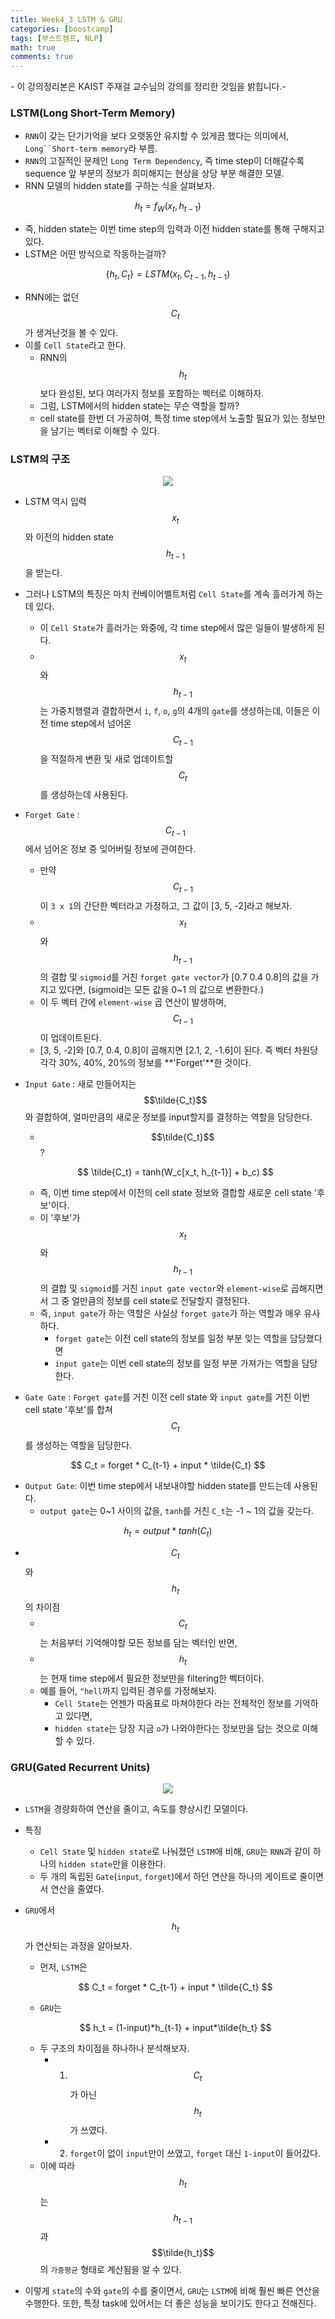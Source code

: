 ```yaml
---
title: Week4_3 LSTM & GRU
categories: [boostcamp]
tags: [부스트캠프, NLP]
math: true
comments: true
---
```


\- 이 강의정리본은 KAIST 주재걸 교수님의 강의를 정리한 것임을 밝힙니다.\-

### LSTM(Long Short-Term Memory)

- `RNN`이 갖는 단기기억을 보다 오랫동안 유지할 수 있게끔 했다는 의미에서, `Long``Short-term memory`라 부름.
- `RNN`의 고질적인 문제인 `Long Term Dependency`, 즉 time step이 더해갈수록 sequence 앞 부분의 정보가 희미해지는 현상을 상당 부분 해결한 모델.
- RNN 모델의 hidden state를 구하는 식을 살펴보자.

$$
h_t = f_W(x_t, h_{t-1})
$$

- 즉, hidden state는 이번 time step의 입력과 이전 hidden state를 통해 구해지고 있다.
- LSTM은 어떤 방식으로 작동하는걸까?

$$
\{h_t, C_t\} = LSTM(x_t, C_{t-1}, h_{t-1})
$$

- RNN에는 없던 $$C_t$$ 가 생겨난것을 볼 수 있다.
- 이를 `Cell State`라고 한다. 
  - RNN의 $$h_t$$보다 완성된, 보다 여러가지 정보를 포함하는 벡터로 이해하자.
  - 그럼, LSTM에서의 hidden state는 무슨 역할을 할까?
  - cell state를 한번 더 가공하여, 특정 time step에서 노출할 필요가 있는 정보만을 남기는 벡터로 이해할 수 있다.

### LSTM의 구조

<p align='center'><img src="https://user-images.githubusercontent.com/37925813/108066415-a890b200-70a2-11eb-807b-38550e6fc966.png"></p>

- LSTM 역시 입력 $$x_t$$와 이전의 hidden state $$h_{t-1}$$을 받는다.

- 그러나 LSTM의 특징은 마치 컨베이어벨트처럼 `Cell State`를 계속 흘러가게 하는 데 있다.

  - 이 `Cell State`가 흘러가는 와중에, 각 time step에서 많은 일들이 발생하게 된다.
  -  $$x_t$$와 $$h_{t-1}$$는 가중치행렬과 결합하면서 `i`, `f`, `o`, `g`의 4개의 `gate`를 생성하는데, 이들은 이전 time step에서 넘어온 $$C_{t-1}$$을 적절하게 변환 및 새로 업데이트할 $$C_t$$를 생성하는데 사용된다.

- `Forget Gate` : $$C_{t-1}$$ 에서 넘어온 정보 중 잊어버릴 정보에 관여한다.

  - 만약 $$C_{t-1}$$이 `3 x 1`의 간단한 벡터라고 가정하고, 그 값이 [3, 5, -2]라고 해보자.
  - $$x_t$$와 $$h_{t-1}$$의 결합 및 `sigmoid`를 거친 `forget gate vector`가 [0.7 0.4 0.8]의 값을 가지고 있다면, (sigmoid는 모든 값을 0~1 의 값으로 변환한다.)
  - 이 두 벡터 간에 `element-wise` 곱 연산이 발생하며, $$C_{t-1}$$이 업데이트된다.
  - [3, 5, -2]와 [0.7, 0.4, 0.8]이 곱해지면 [2.1, 2, -1.6]이 된다. 즉 벡터 차원당 각각 30%, 40%, 20%의 정보를 **'Forget'**한 것이다.

- `Input Gate` : 새로 만들어지는 $$\tilde{C_t}$$와 결합하여, 얼마만큼의 새로운 정보를 input할지를 결정하는 역할을 담당한다.

  - $$\tilde{C_t}$$ ? 

  $$
  \tilde{C_t} = tanh(W_c[x_t, h_{t-1}] + b_c)
  $$

  - 즉, 이번 time step에서 이전의 cell state 정보와 결합할 새로운 cell state '후보'이다.
  - 이 '후보'가 $$x_t$$와 $$h_{t-1}$$의 결합 및 `sigmoid`를 거친 `input gate vector`와 `element-wise`로 곱해지면서 그 중 얼만큼의 정보를 cell state로 전달할지 결정된다.
  - 즉, `input gate`가 하는 역할은 사실상 `forget gate`가 하는 역할과 매우 유사하다.
    - `forget gate`는 이전 cell state의 정보를 일정 부분 잊는 역할을 담당했다면
    - `input gate`는 이번 cell state의 정보를 일정 부분 가져가는 역할을 담당한다.

- `Gate Gate` : `Forget gate`를 거친 이전 cell state 와 `input gate`를 거친 이번 cell state '후보'를 합쳐 $$C_t$$를 생성하는 역할을 담당한다.

$$
C_t = forget * C_{t-1} + input * \tilde{C_t}
$$

- `Output Gate`: 이번 time step에서 내보내야할 hidden state를 만드는데 사용된다.
  - `output gate`는 0~1 사이의 값을, `tanh`를 거친 `C_t`는 -1 ~ 1의 값을 갖는다.

$$
h_t = output * tanh(C_t)
$$

- $$C_t$$ 와 $$h_t$$ 의 차이점
  - $$C_t$$는 처음부터 기억해야할 모든 정보를 담는 벡터인 반면,
  - $$h_t$$는 현재 time step에서 필요한 정보만을 filtering한 벡터이다.
  - 예를 들어, `"hell`까지 입력된 경우를 가정해보자.
    - `Cell State`는 언젠가 따옴표로 마쳐야한다 라는 전체적인 정보를 기억하고 있다면,
    - `hidden state`는 당장 지금 `o`가 나와야한다는 정보만을 담는 것으로 이해할 수 있다.

### GRU(Gated Recurrent Units)

<p align="center"><img src="https://user-images.githubusercontent.com/37925813/108066285-7a12d700-70a2-11eb-940f-3248909eb789.png"></p>

- `LSTM`을 경량화하여 연산을 줄이고, 속도를 향상시킨 모델이다.

- 특징

  - `Cell State` 및 `hidden state`로 나눠졌던 `LSTM`에 비해, `GRU`는 `RNN`과 같이 하나의 `hidden state`만을 이용한다.
  - 두 개의 독립된 `Gate`(`input`, `forget`)에서 하던 연산을 하나의 게이트로 줄이면서 연산을 줄였다.

- `GRU`에서 $$h_t$$가 연산되는 과정을 알아보자.

  - 먼저, `LSTM`은

  $$
  C_t = forget * C_{t-1} + input * \tilde{C_t}
  $$

  - `GRU`는

  $$
  h_t = (1-input)*h_{t-1} + input*\tilde{h_t}
  $$

  - 두 구조의 차이점을 하나하나 분석해보자.
    - 1) $$C_t$$ 가 아닌 $$h_t$$가 쓰였다.
    - 2) `forget`이 없이 `input`만이 쓰였고, `forget` 대신 `1-input`이 들어갔다.
  - 이에 따라 $$h_t$$는 $$h_{t-1}$$과 $$\tilde{h_t}$$의 `가중평균` 형태로 계산됨을 알 수 있다.

- 이렇게 `state`의 수와 `gate`의 수를 줄이면서, `GRU`는 `LSTM`에 비해 훨씬 빠른 연산을 수행한다. 또한, 특정 task에 있어서는 더 좋은 성능을 보이기도 한다고 전해진다.